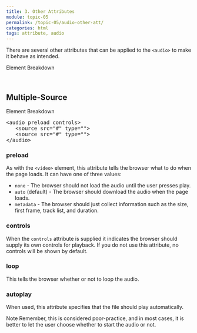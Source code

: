 ```yaml
---
title: 3. Other Attributes
module: topic-05
permalink: /topic-05/audio-other-att/
categories: html
tags: attribute, audio
---
```


<div class="divider-heading"></div>

There are several other attributes that can be applied to the `<audio>` to make it behave as intended.


<div id="code-heading">Element Breakdown <i class="fas fa-battery-full"></i></div>
<pre id="breakdown-block">
<audio src="#" <span class="pulsate">preload controls</span>></audio>
</pre>


<div class="divider-pg"></div>


## Multiple-Source


<div id="code-heading">Element Breakdown <i class="fas fa-battery-full"></i></div>
<pre id="breakdown-block">
&lt;audio <span class="pulsate">preload controls</span>&gt;
   &lt;source src="#" type=""&gt;
   &lt;source src="#" type=""&gt;
&lt;/audio&gt;
</pre>


<div class="divider-pg"></div>


### preload
As with the `<video>` element, this attribute tells the browser what to do when the page loads. It can have one of three values:

- `none` - The browser should not load the audio until the user presses play.
- `auto` (default) - The browser should download the audio when the page loads.
- `metadata` - The browser should just collect information such as the size, first frame, track list, and duration.


### controls
When the `controls` attribute is supplied it indicates the browser should supply its own controls for playback. If you do not use this attribute, no controls will be shown by default.


### loop
This tells the browser whether or not to loop the audio.


### autoplay
When used, this attribute specifies that the file should play automatically.

<span class="label label-info">Note</span> Remember, this is considered poor-practice, and in most cases, it is better to let the user choose whether to start the audio or not.
